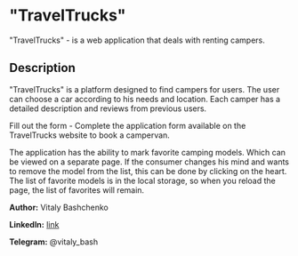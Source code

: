 <h1>"TravelTrucks"</h1>

<p>"TravelTrucks" - is a web application that deals with renting campers.</p>

<h2>Description</h2>

<p>"TravelTrucks" is a platform designed to find campers for users. The user can
choose a car according to his needs and location. Each camper has a detailed
description and reviews from previous users.</p>

<p>Fill out the form - Complete the application form available on the TravelTrucks website to book a campervan.</p>

<p>The application has the ability to mark favorite camping models. Which can be viewed on a separate page. If the consumer changes his mind and wants to remove the model from the list, this can be done by clicking on the heart. The list of favorite models is in the local storage, so when you reload the page, the list of favorites will remain.</p>

<p><b>Author:</b> Vitaly Bashchenko</p> 
<p><b>LinkedIn:</b> <a href="https://www.linkedin.com/in/vitaly-baschenko/" target="_blank">link</a></p>
<p><b>Telegram:</b> @vitaly_bash</p>
